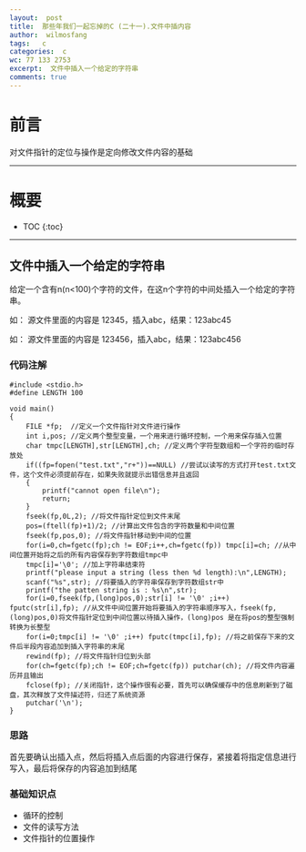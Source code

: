 ```yaml
---
layout:  post
title:  那些年我们一起忘掉的C (二十一).文件中插内容
author:  wilmosfang
tags:   c 
categories:  c
wc: 77 133 2753
excerpt:  文件中插入一个给定的字符串
comments: true
---
```



# 前言

对文件指针的定位与操作是定向修改文件内容的基础

---

# 概要

* TOC
{:toc}

---

## 文件中插入一个给定的字符串

给定一个含有n(n<100)个字符的文件，在这n个字符的中间处插入一个给定的字符串。  

如： 源文件里面的内容是  12345，插入abc，结果：123abc45

如： 源文件里面的内容是  123456，插入abc，结果：123abc456


### 代码注解

~~~
#include <stdio.h>
#define LENGTH 100

void main()
{
	FILE *fp;  //定义一个文件指针对文件进行操作
	int i,pos; //定义两个整型变量，一个用来进行循环控制，一个用来保存插入位置
	char tmpc[LENGTH],str[LENGTH],ch; //定义两个字符型数组和一个字符的临时存放处
	if((fp=fopen("test.txt","r+"))==NULL) //尝试以读写的方式打开test.txt文件，这个文件必须提前存在，如果失败就提示出错信息并且返回
	{
		printf("cannot open file\n");
		return;
	}
	fseek(fp,0L,2); //将文件指针定位到文件末尾
	pos=(ftell(fp)+1)/2; //计算出文件包含的字符数量和中间位置
	fseek(fp,pos,0); //将文件指针移动到中间的位置
	for(i=0,ch=fgetc(fp);ch != EOF;i++,ch=fgetc(fp)) tmpc[i]=ch; //从中间位置开始将之后的所有内容保存到字符数组tmpc中
	tmpc[i]='\0'; //加上字符串结束符
	printf("please input a string (less then %d length):\n",LENGTH); 
	scanf("%s",str); //将要插入的字符串保存到字符数组str中
	printf("the patten string is : %s\n",str);
	for(i=0,fseek(fp,(long)pos,0);str[i] != '\0' ;i++) fputc(str[i],fp); //从文件中间位置开始将要插入的字符串顺序写入，fseek(fp,(long)pos,0)将文件指针定位到中间位置以待插入操作，(long)pos 是在将pos的整型强制转换为长整型
	for(i=0;tmpc[i] != '\0' ;i++) fputc(tmpc[i],fp); //将之前保存下来的文件后半段内容追加到插入字符串的末尾
	rewind(fp); //将文件指针归位到头部
	for(ch=fgetc(fp);ch != EOF;ch=fgetc(fp)) putchar(ch); //将文件内容遍历并且输出
	fclose(fp); //关闭指针，这个操作很有必要，首先可以确保缓存中的信息刷新到了磁盘，其次释放了文件描述符，归还了系统资源
	putchar('\n');
}
~~~


### 思路

首先要确认出插入点，然后将插入点后面的内容进行保存，紧接着将指定信息进行写入，最后将保存的内容追加到结尾

### 基础知识点

* 循环的控制
* 文件的读写方法
* 文件指针的位置操作
